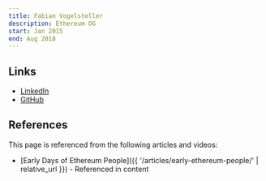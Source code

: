 ```yaml
---
title: Fabian Vogelsteller
description: Ethereum OG
start: Jan 2015
end: Aug 2018
---
```


## Links
- [LinkedIn](https://www.linkedin.com/in/fabian-vogelsteller-46365042/)
- [GitHub](https://github.com/frozeman)

## References

This page is referenced from the following articles and videos:

- [Early Days of Ethereum People]({{ '/articles/early-ethereum-people/' | relative_url }}) - Referenced in content